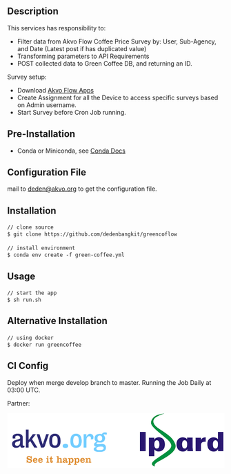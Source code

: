 ## Description 

This services has responsibility to:
- Filter data from Akvo Flow Coffee Price Survey by: User, Sub-Agency, and Date (Latest post if has duplicated value)
- Transforming parameters to API Requirements 
- POST collected data to Green Coffee DB, and returning an ID.

Survey setup:
- Download [Akvo Flow Apps](https://greencoffee.akvoflow.org/app2)
- Create Assignment for all the Device to access specific surveys based on Admin username.
- Start Survey before Cron Job running.

## Pre-Installation
- Conda or Miniconda, see [Conda Docs](https://conda.io/docs/)

## Configuration File
mail to [deden@akvo.org](mailto:deden@akvo.org) to get the configuration file.

## Installation
```
// clone source
$ git clone https://github.com/dedenbangkit/greencoflow

// install environment
$ conda env create -f green-coffee.yml

```

## Usage 
```
// start the app 
$ sh run.sh 
```

## Alternative Installation 
```
// using docker
$ docker run greencoffee 
```

## CI Config 

Deploy when merge develop branch to master.
Running the Job Daily at 03:00 UTC.

Partner:

![Agro Info](https://raw.githubusercontent.com/akvo/akvo-tech-consultancy/develop/flow-api/Jobs_GreenCoffee_TriggerUpdate/app/logo.png)
